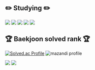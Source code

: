 ## ✏️ Studying ✏️
<div algin="center">
  <img src="https://img.shields.io/badge/Python-3776AB?style=flat&logo=Python&logoColor=white" />
  <img src="https://img.shields.io/badge/Java-007396?style=flat&logo=Java&logoColor=white" />
  <img src="https://img.shields.io/badge/C++-00599C?style=flat&logo=C++&logoColor=white" />
  <img src="https://img.shields.io/badge/C-A8B9CC?style=flat&logo=C&logoColor=white" />
  <img src="https://img.shields.io/badge/HTML5-E34F26?style=flat&logo=HTML5&logoColor=white" />
</div>

## 🏆 Baekjoon solved rank 🏆
[![Solved.ac Profile](http://mazassumnida.wtf/api/v2/generate_badge?boj=wonmin9211)](https://solved.ac/wonmin9211)
![mazandi profile](http://mazandi.herokuapp.com/api?handle=wonmin9211&theme=warm)

<img src="https://github-readme-stats.vercel.app/api/top-langs/?username=wonmin9211&layout=compact">
<img src="https://github-readme-stats.vercel.app/api?username=wonmin9211&show_icons=true">

<!--

- 🔭 I’m currently working on ...
- 🌱 I’m currently learning ...
- 👯 I’m looking to collaborate on ...
- 🤔 I’m looking for help with ...
- 💬 Ask me about ...
- 📫 How to reach me: ...
- 😄 Pronouns: ...
- ⚡ Fun fact: ...
-->
